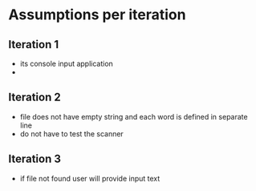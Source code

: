 # Assumptions per iteration

## Iteration 1

- its console input application
-

## Iteration 2

- file does not have empty string and each word is defined in separate line
- do not have to test the scanner

## Iteration 3

- if file not found user will provide input text